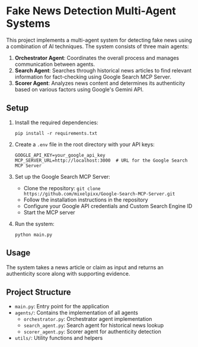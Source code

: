 # Fake News Detection Multi-Agent Systems

This project implements a multi-agent system for detecting fake news using a combination of AI techniques. The system consists of three main agents:

1. **Orchestrator Agent**: Coordinates the overall process and manages communication between agents.
2. **Search Agent**: Searches through historical news articles to find relevant information for fact-checking using Google Search MCP Server.
3. **Scorer Agent**: Analyzes news content and determines its authenticity based on various factors using Google's Gemini API.

## Setup

1. Install the required dependencies:
   ```
   pip install -r requirements.txt
   ```

2. Create a `.env` file in the root directory with your API keys:
   ```
   GOOGLE_API_KEY=your_google_api_key
   MCP_SERVER_URL=http://localhost:3000  # URL for the Google Search MCP Server
   ```

3. Set up the Google Search MCP Server:
   - Clone the repository: `git clone https://github.com/mixelpixx/Google-Search-MCP-Server.git`
   - Follow the installation instructions in the repository
   - Configure your Google API credentials and Custom Search Engine ID
   - Start the MCP server

3. Run the system:
   ```
   python main.py
   ```

## Usage

The system takes a news article or claim as input and returns an authenticity score along with supporting evidence.

## Project Structure

- `main.py`: Entry point for the application
- `agents/`: Contains the implementation of all agents
  - `orchestrator.py`: Orchestrator agent implementation
  - `search_agent.py`: Search agent for historical news lookup
  - `scorer_agent.py`: Scorer agent for authenticity detection
- `utils/`: Utility functions and helpers
